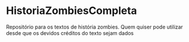 # HistoriaZombiesCompleta
Repositório para os textos de história zombies. Quem quiser pode utilizar desde que os devidos créditos do texto sejam dados
